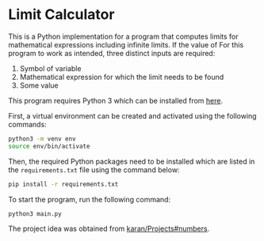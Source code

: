 # Limit Calculator
This is a Python implementation for a program that computes limits for mathematical expressions including infinite limits. If the value of For this program to work as intended, three distinct inputs are required:
1. Symbol of variable
2. Mathematical expression for which the limit needs to be found
3. Some value

This program requires Python 3 which can be installed from [here](https://www.python.org/downloads/).

First, a virtual environment can be created and activated using the following commands:

```bash
python3 -m venv env
source env/bin/activate
```

Then, the required Python packages need to be installed which are listed in the `requirements.txt` file using the command below:
```bash
pip install -r requirements.txt
```

To start the program, run the following command:
```bash
python3 main.py
```
The project idea was obtained from [karan/Projects#numbers](https://github.com/karan/Projects#numbers).

